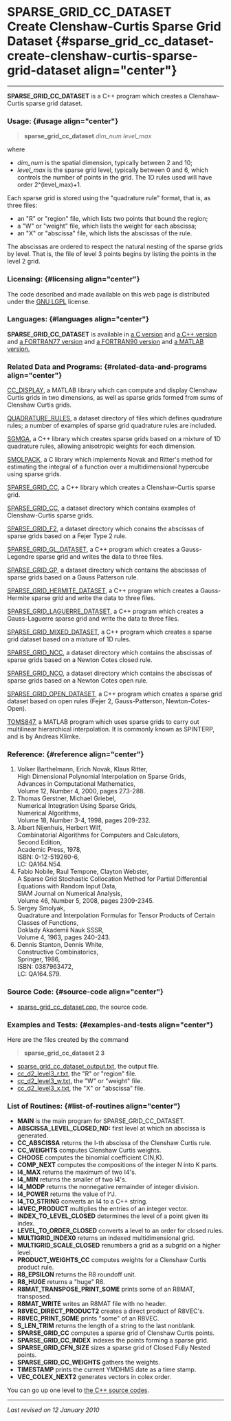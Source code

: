 SPARSE\_GRID\_CC\_DATASET\
Create Clenshaw-Curtis Sparse Grid Dataset {#sparse_grid_cc_dataset-create-clenshaw-curtis-sparse-grid-dataset align="center"}
==========================================

------------------------------------------------------------------------

**SPARSE\_GRID\_CC\_DATASET** is a C++ program which creates a
Clenshaw-Curtis sparse grid dataset.

### Usage: {#usage align="center"}

> **sparse\_grid\_cc\_dataset** *dim\_num* *level\_max*

where

-   *dim\_num* is the spatial dimension, typically between 2 and 10;
-   *level\_max* is the sparse grid level, typically between 0 and 6,
    which controls the number of points in the grid. The 1D rules used
    will have order 2\^(level\_max)+1.

Each sparse grid is stored using the "quadrature rule" format, that is,
as three files:

-   an "R" or "region" file, which lists two points that bound the
    region;
-   a "W" or "weight" file, which lists the weight for each abscissa;
-   an "X" or "abscissa" file, which lists the abscissas of the rule.

The abscissas are ordered to respect the natural nesting of the sparse
grids by level. That is, the file of level 3 points begins by listing
the points in the level 2 grid.

### Licensing: {#licensing align="center"}

The code described and made available on this web page is distributed
under the [GNU LGPL](gnu_lgpl.txt) license.

### Languages: {#languages align="center"}

**SPARSE\_GRID\_CC\_DATASET** is available in [a C
version](../../c_src/sparse_grid_cc_dataset/sparse_grid_cc_dataset.html)
and [a C++
version](../../cpp_src/sparse_grid_cc_dataset/sparse_grid_cc_dataset.html)
and [a FORTRAN77
version](../../f77_src/sparse_grid_cc_dataset/sparse_grid_cc_dataset.html)
and [a FORTRAN90
version](../../f_src/sparse_grid_cc_dataset/sparse_grid_cc_dataset.html)
and [a MATLAB
version.](../../m_src/sparse_grid_cc_dataset/sparse_grid_cc_dataset.html)

### Related Data and Programs: {#related-data-and-programs align="center"}

[CC\_DISPLAY](../../m_src/cc_display/cc_display.html), a MATLAB library
which can compute and display Clenshaw Curtis grids in two dimensions,
as well as sparse grids formed from sums of Clenshaw Curtis grids.

[QUADRATURE\_RULES](../../datasets/quadrature_rules/quadrature_rules.html),
a dataset directory of files which defines quadrature rules; a number of
examples of sparse grid quadrature rules are included.

[SGMGA](../../cpp_src/sgmga/sgmga.html), a C++ library which creates
sparse grids based on a mixture of 1D quadrature rules, allowing
anisotropic weights for each dimension.

[SMOLPACK](../../c_src/smolpack/smolpack.html), a C library which
implements Novak and Ritter's method for estimating the integral of a
function over a multidimensional hypercube using sparse grids.

[SPARSE\_GRID\_CC](../../cpp_src/sparse_grid_cc/sparse_grid_cc.html), a
C++ library which creates a Clenshaw-Curtis sparse grid.

[SPARSE\_GRID\_CC](../../datasets/sparse_grid_cc/sparse_grid_cc.html), a
dataset directory which contains examples of Clenshaw-Curtis sparse
grids.

[SPARSE\_GRID\_F2](../../datasets/sparse_grid_f2/sparse_grid_f2.html), a
dataset directory which conains the abscissas of sparse grids based on a
Fejer Type 2 rule.

[SPARSE\_GRID\_GL\_DATASET](../../cpp_src/sparse_grid_gl_dataset/sparse_grid_gl_dataset.html),
a C++ program which creates a Gauss-Legendre sparse grid and writes the
data to three files.

[SPARSE\_GRID\_GP](../../datasets/sparse_grid_gp/sparse_grid_gp.html), a
dataset directory which contains the abscissas of sparse grids based on
a Gauss Patterson rule.

[SPARSE\_GRID\_HERMITE\_DATASET](../../cpp_src/sparse_grid_hermite_dataset/sparse_grid_hermite_dataset.html),
a C++ program which creates a Gauss-Hermite sparse grid and write the
data to three files.

[SPARSE\_GRID\_LAGUERRE\_DATASET](../../cpp_src/sparse_grid_laguerre_dataset/sparse_grid_laguerre_dataset.html),
a C++ program which creates a Gauss-Laguerre sparse grid and write the
data to three files.

[SPARSE\_GRID\_MIXED\_DATASET](../../cpp_src/sparse_grid_mixed_dataset/sparse_grid_mixed_dataset.html),
a C++ program which creates a sparse grid dataset based on a mixture of
1D rules.

[SPARSE\_GRID\_NCC](../../datasets/sparse_grid_ncc/sparse_grid_ncc.html),
a dataset directory which contains the abscissas of sparse grids based
on a Newton Cotes closed rule.

[SPARSE\_GRID\_NCO](../../datasets/sparse_grid_nco/sparse_grid_nco.html),
a dataset directory which contains the abscissas of sparse grids based
on a Newton Cotes open rule.

[SPARSE\_GRID\_OPEN\_DATASET](../../cpp_src/sparse_grid_open_dataset/sparse_grid_open_dataset.html),
a C++ program which creates a sparse grid dataset based on open rules
(Fejer 2, Gauss-Patterson, Newton-Cotes-Open).

[TOMS847](../../m_src/toms847/toms847.html), a MATLAB program which uses
sparse grids to carry out multilinear hierarchical interpolation. It is
commonly known as SPINTERP, and is by Andreas Klimke.

### Reference: {#reference align="center"}

1.  Volker Barthelmann, Erich Novak, Klaus Ritter,\
    High Dimensional Polynomial Interpolation on Sparse Grids,\
    Advances in Computational Mathematics,\
    Volume 12, Number 4, 2000, pages 273-288.
2.  Thomas Gerstner, Michael Griebel,\
    Numerical Integration Using Sparse Grids,\
    Numerical Algorithms,\
    Volume 18, Number 3-4, 1998, pages 209-232.
3.  Albert Nijenhuis, Herbert Wilf,\
    Combinatorial Algorithms for Computers and Calculators,\
    Second Edition,\
    Academic Press, 1978,\
    ISBN: 0-12-519260-6,\
    LC: QA164.N54.
4.  Fabio Nobile, Raul Tempone, Clayton Webster,\
    A Sparse Grid Stochastic Collocation Method for Partial Differential
    Equations with Random Input Data,\
    SIAM Journal on Numerical Analysis,\
    Volume 46, Number 5, 2008, pages 2309-2345.
5.  Sergey Smolyak,\
    Quadrature and Interpolation Formulas for Tensor Products of Certain
    Classes of Functions,\
    Doklady Akademii Nauk SSSR,\
    Volume 4, 1963, pages 240-243.
6.  Dennis Stanton, Dennis White,\
    Constructive Combinatorics,\
    Springer, 1986,\
    ISBN: 0387963472,\
    LC: QA164.S79.

### Source Code: {#source-code align="center"}

-   [sparse\_grid\_cc\_dataset.cpp](sparse_grid_cc_dataset.cpp), the
    source code.

### Examples and Tests: {#examples-and-tests align="center"}

Here are the files created by the command

> **sparse\_grid\_cc\_dataset 2 3**

-   [sparse\_grid\_cc\_dataset\_output.txt](sparse_grid_cc_dataset_output.txt),
    the output file.
-   [cc\_d2\_level3\_r.txt](../../datasets/sparse_grid_cc/cc_d2_level3_r.txt),
    the "R" or "region" file.
-   [cc\_d2\_level3\_w.txt](../../datasets/sparse_grid_cc/cc_d2_level3_w.txt),
    the "W" or "weight" file.
-   [cc\_d2\_level3\_x.txt](../../datasets/sparse_grid_cc/cc_d2_level3_x.txt),
    the "X" or "abscissa" file.

### List of Routines: {#list-of-routines align="center"}

-   **MAIN** is the main program for SPARSE\_GRID\_CC\_DATASET.
-   **ABSCISSA\_LEVEL\_CLOSED\_ND:** first level at which an abscissa is
    generated.
-   **CC\_ABSCISSA** returns the I-th abscissa of the Clenshaw Curtis
    rule.
-   **CC\_WEIGHTS** computes Clenshaw Curtis weights.
-   **CHOOSE** computes the binomial coefficient C(N,K).
-   **COMP\_NEXT** computes the compositions of the integer N into K
    parts.
-   **I4\_MAX** returns the maximum of two I4's.
-   **I4\_MIN** returns the smaller of two I4's.
-   **I4\_MODP** returns the nonnegative remainder of integer division.
-   **I4\_POWER** returns the value of I\^J.
-   **I4\_TO\_STRING** converts an I4 to a C++ string.
-   **I4VEC\_PRODUCT** multiplies the entries of an integer vector.
-   **INDEX\_TO\_LEVEL\_CLOSED** determines the level of a point given
    its index.
-   **LEVEL\_TO\_ORDER\_CLOSED** converts a level to an order for closed
    rules.
-   **MULTIGRID\_INDEX0** returns an indexed multidimensional grid.
-   **MULTIGRID\_SCALE\_CLOSED** renumbers a grid as a subgrid on a
    higher level.
-   **PRODUCT\_WEIGHTS\_CC** computes weights for a Clenshaw Curtis
    product rule.
-   **R8\_EPSILON** returns the R8 roundoff unit.
-   **R8\_HUGE** returns a "huge" R8.
-   **R8MAT\_TRANSPOSE\_PRINT\_SOME** prints some of an R8MAT,
    transposed.
-   **R8MAT\_WRITE** writes an R8MAT file with no header.
-   **R8VEC\_DIRECT\_PRODUCT2** creates a direct product of R8VEC's.
-   **R8VEC\_PRINT\_SOME** prints "some" of an R8VEC.
-   **S\_LEN\_TRIM** returns the length of a string to the last
    nonblank.
-   **SPARSE\_GRID\_CC** computes a sparse grid of Clenshaw Curtis
    points.
-   **SPARSE\_GRID\_CC\_INDEX** indexes the points forming a sparse
    grid.
-   **SPARSE\_GRID\_CFN\_SIZE** sizes a sparse grid of Closed Fully
    Nested points.
-   **SPARSE\_GRID\_CC\_WEIGHTS** gathers the weights.
-   **TIMESTAMP** prints the current YMDHMS date as a time stamp.
-   **VEC\_COLEX\_NEXT2** generates vectors in colex order.

You can go up one level to [the C++ source codes](../cpp_src.html).

------------------------------------------------------------------------

*Last revised on 12 January 2010*
